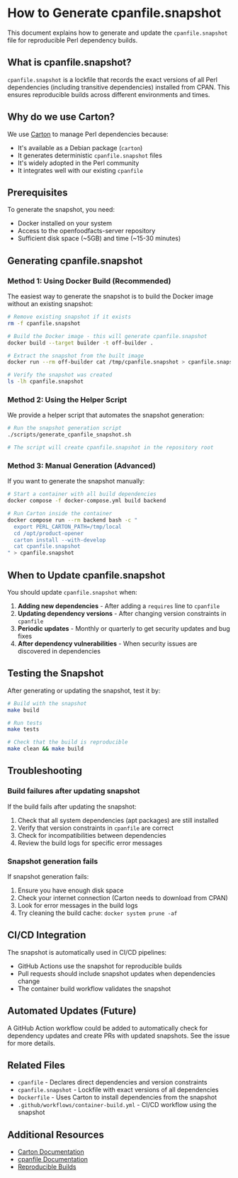# How to Generate cpanfile.snapshot

This document explains how to generate and update the `cpanfile.snapshot` file for reproducible Perl dependency builds.

## What is cpanfile.snapshot?

`cpanfile.snapshot` is a lockfile that records the exact versions of all Perl dependencies (including transitive dependencies) installed from CPAN. This ensures reproducible builds across different environments and times.

## Why do we use Carton?

We use [Carton](https://metacpan.org/pod/Carton) to manage Perl dependencies because:

- It's available as a Debian package (`carton`)
- It generates deterministic `cpanfile.snapshot` files
- It's widely adopted in the Perl community
- It integrates well with our existing `cpanfile`

## Prerequisites

To generate the snapshot, you need:

- Docker installed on your system
- Access to the openfoodfacts-server repository
- Sufficient disk space (~5GB) and time (~15-30 minutes)

## Generating cpanfile.snapshot

### Method 1: Using Docker Build (Recommended)

The easiest way to generate the snapshot is to build the Docker image without an existing snapshot:

```bash
# Remove existing snapshot if it exists
rm -f cpanfile.snapshot

# Build the Docker image - this will generate cpanfile.snapshot
docker build --target builder -t off-builder .

# Extract the snapshot from the built image
docker run --rm off-builder cat /tmp/cpanfile.snapshot > cpanfile.snapshot

# Verify the snapshot was created
ls -lh cpanfile.snapshot
```

### Method 2: Using the Helper Script

We provide a helper script that automates the snapshot generation:

```bash
# Run the snapshot generation script
./scripts/generate_cpanfile_snapshot.sh

# The script will create cpanfile.snapshot in the repository root
```

### Method 3: Manual Generation (Advanced)

If you want to generate the snapshot manually:

```bash
# Start a container with all build dependencies
docker compose -f docker-compose.yml build backend

# Run Carton inside the container
docker compose run --rm backend bash -c "
  export PERL_CARTON_PATH=/tmp/local
  cd /opt/product-opener
  carton install --with-develop
  cat cpanfile.snapshot
" > cpanfile.snapshot
```

## When to Update cpanfile.snapshot

You should update `cpanfile.snapshot` when:

1. **Adding new dependencies** - After adding a `requires` line to `cpanfile`
2. **Updating dependency versions** - After changing version constraints in `cpanfile`
3. **Periodic updates** - Monthly or quarterly to get security updates and bug fixes
4. **After dependency vulnerabilities** - When security issues are discovered in dependencies

## Testing the Snapshot

After generating or updating the snapshot, test it by:

```bash
# Build with the snapshot
make build

# Run tests
make tests

# Check that the build is reproducible
make clean && make build
```

## Troubleshooting

### Build failures after updating snapshot

If the build fails after updating the snapshot:

1. Check that all system dependencies (apt packages) are still installed
2. Verify that version constraints in `cpanfile` are correct
3. Check for incompatibilities between dependencies
4. Review the build logs for specific error messages

### Snapshot generation fails

If snapshot generation fails:

1. Ensure you have enough disk space
2. Check your internet connection (Carton needs to download from CPAN)
3. Look for error messages in the build logs
4. Try cleaning the build cache: `docker system prune -af`

## CI/CD Integration

The snapshot is automatically used in CI/CD pipelines:

- GitHub Actions use the snapshot for reproducible builds
- Pull requests should include snapshot updates when dependencies change
- The container build workflow validates the snapshot

## Automated Updates (Future)

A GitHub Action workflow could be added to automatically check for dependency updates and create PRs with updated snapshots. See the issue for more details.

## Related Files

- `cpanfile` - Declares direct dependencies and version constraints
- `cpanfile.snapshot` - Lockfile with exact versions of all dependencies
- `Dockerfile` - Uses Carton to install dependencies from the snapshot
- `.github/workflows/container-build.yml` - CI/CD workflow using the snapshot

## Additional Resources

- [Carton Documentation](https://metacpan.org/pod/Carton)
- [cpanfile Documentation](https://metacpan.org/pod/cpanfile)
- [Reproducible Builds](https://reproducible-builds.org/)
